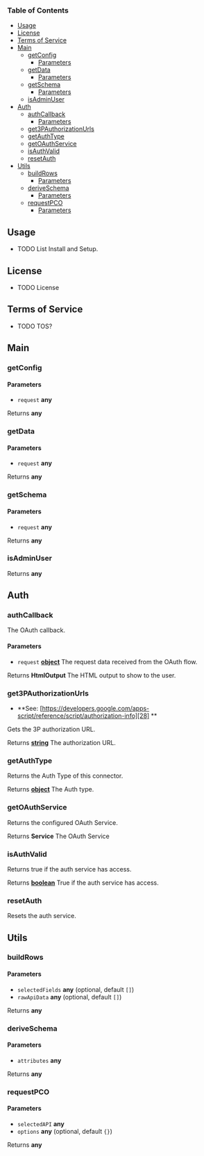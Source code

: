 <!-- Generated by documentation.js. Update this documentation by updating the source code. -->

### Table of Contents

-   [Usage][1]
-   [License][2]
-   [Terms of Service][3]
-   [Main][4]
    -   [getConfig][5]
        -   [Parameters][6]
    -   [getData][7]
        -   [Parameters][8]
    -   [getSchema][9]
        -   [Parameters][10]
    -   [isAdminUser][11]
-   [Auth][12]
    -   [authCallback][13]
        -   [Parameters][14]
    -   [get3PAuthorizationUrls][15]
    -   [getAuthType][16]
    -   [getOAuthService][17]
    -   [isAuthValid][18]
    -   [resetAuth][19]
-   [Utils][20]
    -   [buildRows][21]
        -   [Parameters][22]
    -   [deriveSchema][23]
        -   [Parameters][24]
    -   [requestPCO][25]
        -   [Parameters][26]

## Usage

-   TODO List Install and Setup.


## License

-   TODO License


## Terms of Service

-   TODO TOS?      


## Main




### getConfig

#### Parameters

-   `request` **any** 

Returns **any** 

### getData

#### Parameters

-   `request` **any** 

Returns **any** 

### getSchema

#### Parameters

-   `request` **any** 

Returns **any** 

### isAdminUser

Returns **any** 

## Auth




### authCallback

The OAuth callback.

#### Parameters

-   `request` **[object][27]** The request data received from the OAuth flow.

Returns **HtmlOutput** The HTML output to show to the user.

### get3PAuthorizationUrls

-   **See: [https://developers.google.com/apps-script/reference/script/authorization-info][28]
    **

Gets the 3P authorization URL.

Returns **[string][29]** The authorization URL.

### getAuthType

Returns the Auth Type of this connector.

Returns **[object][27]** The Auth type.

### getOAuthService

Returns the configured OAuth Service.

Returns **Service** The OAuth Service

### isAuthValid

Returns true if the auth service has access.

Returns **[boolean][30]** True if the auth service has access.

### resetAuth

Resets the auth service.

## Utils




### buildRows

#### Parameters

-   `selectedFields` **any**  (optional, default `[]`)
-   `rawApiData` **any**  (optional, default `[]`)

Returns **any** 

### deriveSchema

#### Parameters

-   `attributes` **any** 

Returns **any** 

### requestPCO

#### Parameters

-   `selectedAPI` **any** 
-   `options` **any**  (optional, default `{}`)

Returns **any** 

[1]: #usage

[2]: #license

[3]: #terms-of-service

[4]: #main

[5]: #getconfig

[6]: #parameters

[7]: #getdata

[8]: #parameters-1

[9]: #getschema

[10]: #parameters-2

[11]: #isadminuser

[12]: #auth

[13]: #authcallback

[14]: #parameters-3

[15]: #get3pauthorizationurls

[16]: #getauthtype

[17]: #getoauthservice

[18]: #isauthvalid

[19]: #resetauth

[20]: #utils

[21]: #buildrows

[22]: #parameters-4

[23]: #deriveschema

[24]: #parameters-5

[25]: #requestpco

[26]: #parameters-6

[27]: https://developer.mozilla.org/docs/Web/JavaScript/Reference/Global_Objects/Object

[28]: https://developers.google.com/apps-script/reference/script/authorization-info

[29]: https://developer.mozilla.org/docs/Web/JavaScript/Reference/Global_Objects/String

[30]: https://developer.mozilla.org/docs/Web/JavaScript/Reference/Global_Objects/Boolean

